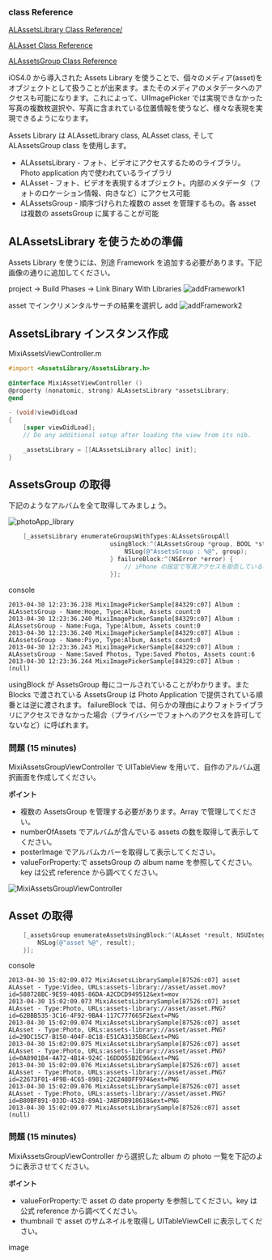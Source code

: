 ### class Reference
[ALAssetsLibrary Class Reference/](http://developer.apple.com/library/ios/#documentation/AssetsLibrary/Reference/ALAssetsLibrary_Class/Reference/Reference.html)

[ALAsset Class Reference](http://developer.apple.com/library/ios/#documentation/AssetsLibrary/Reference/ALAsset_Class/Reference/Reference.html)

[ALAssetsGroup Class Reference](http://developer.apple.com/library/ios/#documentation/AssetsLibrary/Reference/ALAssetsGroup_Class/Reference/Reference.html)

iOS4.0 から導入された Assets Library を使うことで、個々のメディア(asset)をオブジェクトとして扱うことが出来ます。またそのメディアのメタデータへのアクセスも可能になります。これによって、UIImagePicker では実現できなかった写真の複数枚選択や、写真に含まれている位置情報を使うなど、様々な表現を実現できるようになります。

Assets Library は ALAssetLibrary class, ALAsset class, そして ALAssetsGroup class を使用します。

* ALAssetsLibrary - フォト、ビデオにアクセスするためのライブラリ。Photo application 内で使われているライブラリ
* ALAsset - フォト、ビデオを表現するオブジェクト。内部のメタデータ（フォトのロケーション情報、向きなど）にアクセス可能
* ALAssetsGroup - 順序づけられた複数の asset を管理するもの。各 asset は複数の assetsGroup に属することが可能

## ALAssetsLibrary を使うための準備
Assets Library を使うには、別途 Framework を追加する必要があります。下記画像の通りに追加してください。

project -> Build Phases -> Link Binary With Libraries
![addFramework1](https://raw.github.com/mixi-inc/iOSTraining/master/Doc/Images/5.2/addFramework1.png)

asset でインクリメンタルサーチの結果を選択し add
![addFramework2](https://raw.github.com/mixi-inc/iOSTraining/master/Doc/Images/5.2/addFramework2.png)

## AssetsLibrary インスタンス作成

MixiAssetsViewController.m
```objective-c
#import <AssetsLibrary/AssetsLibrary.h>

@interface MixiAssetViewController ()
@property (nonatomic, strong) ALAssetsLibrary *assetsLibrary;
@end

- (void)viewDidLoad
{
    [super viewDidLoad];
    // Do any additional setup after loading the view from its nib.

    _assetsLibrary = [[ALAssetsLibrary alloc] init];
}

```

## AssetsGroup の取得
下記のようなアルバムを全て取得してみましょう。

![photoApp_library](https://raw.github.com/mixi-inc/iOSTraining/master/Doc/Images/5.2/photoApp_library.png)

```objective-c
    [_assetsLibrary enumerateGroupsWithTypes:ALAssetsGroupAll
                            usingBlock:^(ALAssetsGroup *group, BOOL *stop) {
                                NSLog(@"AssetsGroup : %@", group);
                            } failureBlock:^(NSError *error) {
                                // iPhone の設定で写真アクセスを拒否している場合
                            }];
```

console
```
2013-04-30 12:23:36.238 MixiImagePickerSample[84329:c07] Album : ALAssetsGroup - Name:Hoge, Type:Album, Assets count:0
2013-04-30 12:23:36.240 MixiImagePickerSample[84329:c07] Album : ALAssetsGroup - Name:Fuga, Type:Album, Assets count:0
2013-04-30 12:23:36.240 MixiImagePickerSample[84329:c07] Album : ALAssetsGroup - Name:Piyo, Type:Album, Assets count:0
2013-04-30 12:23:36.243 MixiImagePickerSample[84329:c07] Album : ALAssetsGroup - Name:Saved Photos, Type:Saved Photos, Assets count:6
2013-04-30 12:23:36.244 MixiImagePickerSample[84329:c07] Album : (null)
```
usingBlock が AssetsGroup 毎にコールされていることがわかります。また Blocks で渡されている AssetsGroup は Photo Application で提供されている順番とは逆に渡されます。
failureBlock では、何らかの理由によりフォトライブラリにアクセスできなかった場合（プライバシーでフォトへのアクセスを許可してないなど）に呼ばれます。

### 問題 (15 minutes)
MixiAssetsGroupViewController で UITableView を用いて、自作のアルバム選択画面を作成してください。

**ポイント**
- 複数の AssetsGroup を管理する必要があります。Array で管理してください。
- numberOfAssets でアルバムが含んでいる assets の数を取得して表示してください。
- posterImage でアルバムカバーを取得して表示してください。
- valueForProperty:で assetsGroup の album name を参照してください。key は公式 reference から調べてください。

![MixiAssetsGroupViewController](https://raw.github.com/mixi-inc/iOSTraining/master/Doc/Images/5.2/MixiAssetsGroupViewController.png)

## Asset の取得

```objective-c
    [_assetsGroup enumerateAssetsUsingBlock:^(ALAsset *result, NSUInteger index, BOOL *stop) {
        NSLog(@"asset %@", result);
    }];
```

console
```
2013-04-30 15:02:09.072 MixiAssetsLibrarySample[87526:c07] asset ALAsset - Type:Video, URLs:assets-library://asset/asset.mov?id=588728BC-9E59-4085-86DA-A2CDCD949512&ext=mov
2013-04-30 15:02:09.073 MixiAssetsLibrarySample[87526:c07] asset ALAsset - Type:Photo, URLs:assets-library://asset/asset.PNG?id=62BBB535-3C16-4F92-9BA4-117C777665F2&ext=PNG
2013-04-30 15:02:09.074 MixiAssetsLibrarySample[87526:c07] asset ALAsset - Type:Photo, URLs:assets-library://asset/asset.PNG?id=29DC15C7-B150-404F-8C18-E51CA3135B8C&ext=PNG
2013-04-30 15:02:09.075 MixiAssetsLibrarySample[87526:c07] asset ALAsset - Type:Photo, URLs:assets-library://asset/asset.PNG?id=0A8901B4-4A72-4B14-924C-16DD055B2E96&ext=PNG
2013-04-30 15:02:09.076 MixiAssetsLibrarySample[87526:c07] asset ALAsset - Type:Photo, URLs:assets-library://asset/asset.PNG?id=22673F01-4F9B-4C65-8981-22C248DFF974&ext=PNG
2013-04-30 15:02:09.076 MixiAssetsLibrarySample[87526:c07] asset ALAsset - Type:Photo, URLs:assets-library://asset/asset.PNG?id=B80BF891-033D-4528-89A1-3ABFDB918618&ext=PNG
2013-04-30 15:02:09.077 MixiAssetsLibrarySample[87526:c07] asset (null)
```

### 問題 (15 minutes)
MixiAssetsGroupViewController から選択した album の photo 一覧を下記のように表示させてください。

**ポイント**
- valueForProperty:で asset の date property を参照してください。key は公式 reference から調べてください。
- thumbnail で asset のサムネイルを取得し UITableViewCell に表示してください。


image